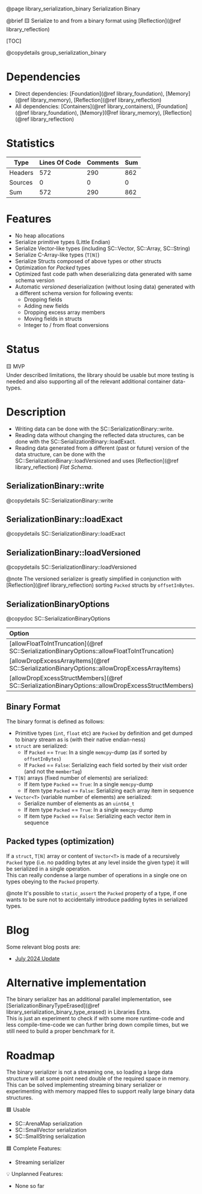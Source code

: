 @page library_serialization_binary Serialization Binary

@brief 🟨 Serialize to and from a binary format using [Reflection](@ref library_reflection)

[TOC]

@copydetails group_serialization_binary

# Dependencies
- Direct dependencies: [Foundation](@ref library_foundation), [Memory](@ref library_memory), [Reflection](@ref library_reflection)
- All dependencies: [Containers](@ref library_containers), [Foundation](@ref library_foundation), [Memory](@ref library_memory), [Reflection](@ref library_reflection)

# Statistics
| Type      | Lines Of Code | Comments  | Sum   |
|-----------|---------------|-----------|-------|
| Headers   | 572			| 290		| 862	|
| Sources   | 0			| 0		| 0	|
| Sum       | 572			| 290		| 862	|

# Features
- No heap allocations
- Serialize primitive types (Little Endian)
- Serialize Vector-like types (including SC::Vector, SC::Array, SC::String)
- Serialize C-Array-like types (`T[N]`)
- Serialize Structs composed of above types or other structs
- Optimization for _Packed_ types
- Optimized fast code path when deserializing data generated with same schema version
- Automatic *versioned* deserialization (without losing data) generated with a different schema version for following events:
    - Dropping fields
    - Adding new fields
    - Dropping excess array members
    - Moving fields in structs
    - Integer to / from float conversions

# Status

🟨 MVP  
Under described limitations, the library should be usable but more testing is needed and also supporting all of the relevant additional container data-types.

# Description

- Writing data can be done with the SC::SerializationBinary::write.
- Reading data without changing the reflected data structures, can be done with the SC::SerializationBinary::loadExact.
- Reading data generated from a different (past or future) version of the data structure, can be done with the SC::SerializationBinary::loadVersioned and uses [Reflection](@ref library_reflection) *Flat Schema*.

## SerializationBinary::write
@copydetails SC::SerializationBinary::write

## SerializationBinary::loadExact
@copydetails SC::SerializationBinary::loadExact

## SerializationBinary::loadVersioned
@copydetails SC::SerializationBinary::loadVersioned

@note The versioned serializer is greatly simplified in conjunction with [Reflection](@ref library_reflection) sorting `Packed` structs by `offsetInBytes`.

## SerializationBinaryOptions
@copydoc SC::SerializationBinaryOptions

| Option                                                                                            | Description                                                               |
|:--------------------------------------------------------------------------------------------------|:--------------------------------------------------------------------------|
| [allowFloatToIntTruncation](@ref SC::SerializationBinaryOptions::allowFloatToIntTruncation)       | @copybrief SC::SerializationBinaryOptions::allowFloatToIntTruncation      |
| [allowDropExcessArrayItems](@ref SC::SerializationBinaryOptions::allowDropExcessArrayItems)       | @copybrief SC::SerializationBinaryOptions::allowDropExcessArrayItems      |
| [allowDropExcessStructMembers](@ref SC::SerializationBinaryOptions::allowDropExcessStructMembers) | @copybrief SC::SerializationBinaryOptions::allowDropExcessStructMembers   |

## Binary Format
The binary format is defined as follows:

- Primitive types (`int`, `float` etc) are `Packed` by definition and get dumped to binary stream as is (with their native endian-ness)
- `struct` are serialized:
    - If `Packed` == `True`: In a single `memcpy`-dump (as if sorted by `offsetInBytes`)
    - If `Packed` == `False`: Serializing each field sorted by their visit order (and not the `memberTag`)
- `T[N]` arrays (fixed number of elements) are serialized:
    - If item type `Packed` == `True`: In a single `memcpy`-dump
    - If item type `Packed` == `False`: Serializing each array item in sequence
- `Vector<T>` (variable number of elements) are serialized:
    - Serialize number of elements as an `uint64_t`
    - If item type `Packed` == `True`: In a single `memcpy`-dump
    - If item type `Packed` == `False`: Serializing each vector item in sequence

## Packed types (optimization)
If a `struct`, `T[N]` array or content of `Vector<T>` is made of a recursively `Packed` type (i.e. no padding bytes at any level inside the given type) it will be serialized in a single operation.  
This can really condense a large number of operations in a single one on types obeying to the `Packed` property.

@note It's possible to `static_assert` the `Packed` property of a type, if one wants to be sure not to accidentally introduce padding bytes in serialized types.

# Blog

Some relevant blog posts are:

- [July 2024 Update](https://pagghiu.github.io/site/blog/2024-07-31-SaneCppLibrariesUpdate.html)

# Alternative implementation
The binary serializer has an additional parallel implementation, see [SerializationBinaryTypeErased](@ref library_serialization_binary_type_erased) in Libraries Extra.  
This is just an experiment to check if with some more runtime-code and less compile-time-code we can further bring down compile times, but we still need to build a proper benchmark for it.

# Roadmap
The binary serializer is not a streaming one, so loading a large data structure will at some point need double of the required space in memory.  
This can be solved implementing streaming binary serializer or experimenting with memory mapped files to support really large binary data structures.

🟩 Usable  
- SC::ArenaMap serialization
- SC::SmallVector serialization
- SC::SmallString serialization

🟦 Complete Features:
- Streaming serializer

💡 Unplanned Features:
- None so far
